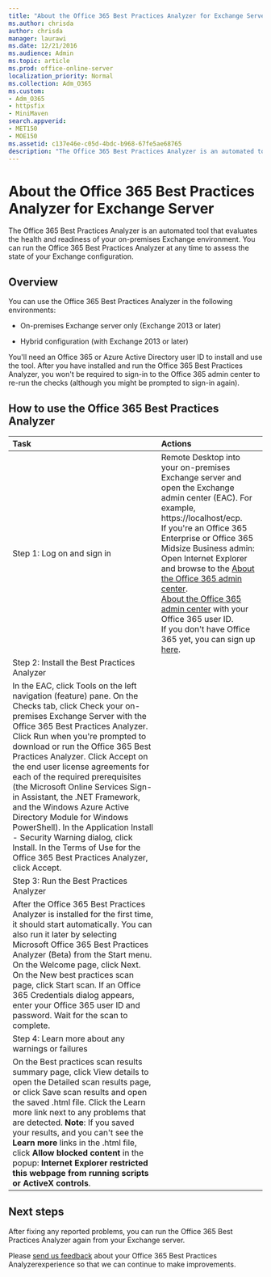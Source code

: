 ```yaml
---
title: "About the Office 365 Best Practices Analyzer for Exchange Server"
ms.author: chrisda
author: chrisda
manager: laurawi
ms.date: 12/21/2016
ms.audience: Admin
ms.topic: article
ms.prod: office-online-server
localization_priority: Normal
ms.collection: Adm_O365
ms.custom:
- Adm_O365
- httpsfix
- MiniMaven
search.appverid:
- MET150
- MOE150
ms.assetid: c137e46e-c05d-4bdc-b968-67fe5ae68765
description: "The Office 365 Best Practices Analyzer is an automated tool that evaluates the health and readiness of your on-premises Exchange environment. You can run the Office 365 Best Practices Analyzer at any time to assess the state of your Exchange configuration."
---
```


# About the Office 365 Best Practices Analyzer for Exchange Server

The Office 365 Best Practices Analyzer is an automated tool that evaluates the health and readiness of your on-premises Exchange environment. You can run the Office 365 Best Practices Analyzer at any time to assess the state of your Exchange configuration.
  
## Overview

You can use the Office 365 Best Practices Analyzer in the following environments:
  
- On-premises Exchange server only (Exchange 2013 or later)
    
- Hybrid configuration (with Exchange 2013 or later)
    
You'll need an Office 365 or Azure Active Directory user ID to install and use the tool. After you have installed and run the Office 365 Best Practices Analyzer, you won't be required to sign-in to the Office 365 admin center to re-run the checks (although you might be prompted to sign-in again).
  
## How to use the Office 365 Best Practices Analyzer

|**Task**|**Actions**|
|:-----|:-----|
|Step 1: Log on and sign in  <br/> | Remote Desktop into your on-premises Exchange server and open the Exchange admin center (EAC). For example, https://localhost/ecp.  <br/>  If you're an Office 365 Enterprise or Office 365 Midsize Business admin:  <br/>  Open Internet Explorer and browse to the [About the Office 365 admin center](https://support.office.com/article/758befc4-0888-4009-9f14-0d147402fd23).  <br/> [About the Office 365 admin center](https://support.office.com/article/758befc4-0888-4009-9f14-0d147402fd23) with your Office 365 user ID.  <br/>  If you don't have Office 365 yet, you can sign up [here](https://products.office.com/en-us/business/get-latest-office-365-for-your-business-with-2016-apps?wt.srch=1&amp;wt.mc_id=AID522514_SEM_5SOqeNbs#HkUqPOQJp8YtVfDE.97).  <br/> |
|Step 2: Install the Best Practices Analyzer  <br/> |
In the EAC, click Tools on the left navigation (feature) pane. On the Checks tab, click Check your on-premises Exchange Server with the Office 365 Best Practices Analyzer. Click Run when you're prompted to download or run the Office 365 Best Practices Analyzer. Click Accept on the end user license agreements for each of the required prerequisites (the Microsoft Online Services Sign-in Assistant, the .NET Framework, and the Windows Azure Active Directory Module for Windows PowerShell). In the Application Install - Security Warning dialog, click Install. In the Terms of Use for the Office 365 Best Practices Analyzer, click Accept. |
|Step 3: Run the Best Practices Analyzer  <br/> |
After the Office 365 Best Practices Analyzer is installed for the first time, it should start automatically. You can also run it later by selecting Microsoft Office 365 Best Practices Analyzer (Beta) from the Start menu. On the Welcome page, click Next. On the New best practices scan page, click Start scan. If an Office 365 Credentials dialog appears, enter your Office 365 user ID and password. Wait for the scan to complete. |
|Step 4: Learn more about any warnings or failures  <br/> |
On the Best practices scan results summary page, click View details to open the Detailed scan results page, or click Save scan results and open the saved .html file. Click the Learn more link next to any problems that are detected. **Note**: If you saved your results, and you can't see the **Learn more** links in the .html file, click **Allow blocked content** in the popup: **Internet Explorer restricted this webpage from running scripts or ActiveX controls**.  <br/> |
   
## Next steps

After fixing any reported problems, you can run the Office 365 Best Practices Analyzer again from your Exchange server.
  
Please [send us feedback](mailto:o365bpafeedback@microsoft.com) about your Office 365 Best Practices Analyzerexperience so that we can continue to make improvements. 
  

